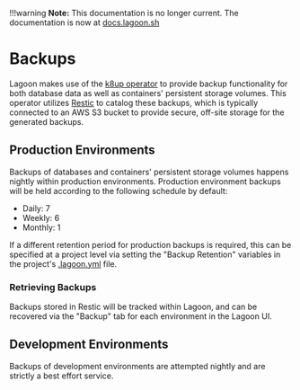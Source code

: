 !!!warning
    **Note:** This documentation is no longer current. The documentation is now at [docs.lagoon.sh](https://docs.lagoon.sh)

# Backups

Lagoon makes use of the [k8up operator](https://github.com/vshn/k8up) to provide backup functionality for both database data as well as containers' persistent storage volumes. This operator utilizes [Restic](https://github.com/restic/restic) to catalog these backups, which is typically connected to an AWS S3 bucket to provide secure, off-site storage for the generated backups.

## Production Environments

Backups of databases and containers' persistent storage volumes happens nightly within production environments. Production environment backups will be held according to the following schedule by default:

* Daily: 7
* Weekly: 6
* Monthly: 1

If a different retention period for production backups is required, this can be specified at a project level via setting the "Backup Retention" variables in the project's [.lagoon.yml](lagoon_yml.md) file.

### Retrieving Backups

Backups stored in Restic will be tracked within Lagoon, and can be recovered via the "Backup" tab for each environment in the Lagoon UI.

## Development Environments

Backups of development environments are attempted nightly and are strictly a best effort service.

